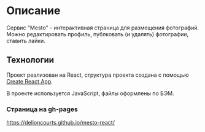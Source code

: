 # Описание

Сервис "Mesto" - интерактивная страница для размещения фотографий. Можно редактировать профиль, публковать (и удалять) фотографии, ставить лайки.

## Технологии

Проект реализован на React, структура проекта создана с помощью [Create React App](https://github.com/facebook/create-react-app).

В проекте используется JavaScript, файлы оформлены по БЭМ.

### Страница на gh-pages

https://delioncourts.github.io/mesto-react/

